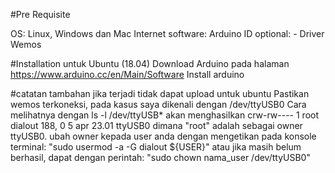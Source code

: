 #Pre Requisite

OS: Linux, Windows dan Mac
Internet
software: Arduino ID
optional: - Driver Wemos


#Installation untuk Ubuntu (18.04)
Download Arduino pada halaman https://www.arduino.cc/en/Main/Software
Install arduino

#catatan tambahan jika terjadi tidak dapat upload untuk ubuntu
Pastikan wemos terkoneksi, pada kasus saya dikenali dengan /dev/ttyUSB0
Cara melihatnya dengan ls -l /dev/ttyUSB* akan menghasilkan 
	crw-rw---- 1 root dialout 188, 0 5 apr 23.01 ttyUSB0
	dimana "root" adalah sebagai owner ttyUSB0.
	ubah owner kepada user anda dengan mengetikan pada konsole terminal: "sudo usermod -a -G dialout ${USER}"
	atau jika masih belum berhasil, dapat dengan perintah: "sudo chown nama_user /dev/ttyUSB0"
	

